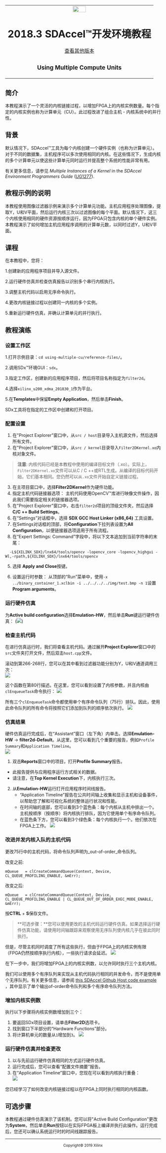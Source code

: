 <table>
 <tr>
   <td align="center"><img src="https://www.xilinx.com/content/dam/xilinx/imgs/press/media-kits/corporate/xilinx-logo.png" width="30%"/><h1>2018.3 SDAccel™开发环境教程</h1>
   <a href="https://github.com/Xilinx/SDAccel-Tutorials/branches/all">查看其他版本</a>
   </td>
 </tr>
 <tr>
 <td align="center"><h3>Using Multiple Compute Units</h3>
 </td>
 </tr>
</table>

## 简介

本教程演示了一个灵活的内核链接过程，以增加FPGA上的内核实例数量。每个指定的内核实例也称为计算单元（CU）。此过程改进了组合主机 - 内核系统中的并行性。

## 背景

默认情况下，SDAccel™工具为每个内核创建一个硬件实例（也称为计算单元）。对于不同的数据集，主机程序可以多次使用相同的内核。在这些情况下，生成内核的多个计算单元以使这些计算单元同时运行并提高整个系统的性能非常有用。  

有关更多信息，请参见 _Multiple Instances of a Kernel_ in the _SDAccel Environment Programmers Guide_ ([UG1277](https://www.xilinx.com/support/documentation/sw_manuals/xilinx2018_3/ug1277-sdaccel-programmers-guide.pdf)).

<!-- We should provide some prerequisites for this tutorial, as well as some directions for accessing the lab materials either through cloning the repository or downloading a zip file from xilinx.com.-->

## 教程示例的说明

本教程使用图像过滤器示例来演示多个计算单元功能。主机应用程序处理图像，提取Y，U和V平面，然后运行内核三次以过滤图像的每个平面。默认情况下，这三个内核使用相同的硬件资源按顺序运行，因为FPGA只包含内核的单个硬件实例。本教程演示了如何增加主机应用程序调用的计算单元数，以同时过滤Y，U和V平面。

## 课程

在本教程中，您将：

1.创建新的应用程序项目并导入源文件。

2.运行硬件仿真并检查仿真报告以识别多个串行内核执行。

3.调整主机代码以启用无序命令执行。

4.更改内核链接过程以创建同一内核的多个实例。

5.重新运行硬件仿真，并确认计算单元的并行执行。 

## 教程演练

### 设置工作区

1.打开示例目录：`cd using-multiple-cu/reference-files/`。

2.调用SDx™环境GUI：`sdx`。

3.指定工作区，创建新的应用程序项目，然后将项目名称指定为`filter2d`。

4.选择`xilinx_u200_xdma_201830_1`作为平台。

5.在**Templates**中保留**Empty Application**，然后单击**Finish**。

SDx工具将在指定的工作区中创建和打开项目。

### 配置设置

1. 在"Project Explorer"窗口中，从`src / host`目录导入主机源文件，然后选择所有文件。
2. 在"Project Explorer"窗口中，从`src / kernel`目录导入`Filter2DKernel.xo`内核对象文件。
>**注意**: 内核代码已经是本教程中使用的编译目标文件（.xo）。实际上，`Filter2DKernel.xo`文件可以从C / C ++或RTL生成。从编译的目标代码开始，它们基本相同。您仍然可以从`.xo`文件开始自定义链接过程。
3. 在主项目窗口中，选择**Filter2DKernel**作为硬件功能。
4. 指定主机代码链接器选项： 
主机代码使用OpenCV™库进行映像文件操作，因此我们需要指定相关的链接器选项。
  1. 在"Project Explorer"窗口中，右击`filter2d`项目的顶级文件夹，然后选择**C/C ++ Build Settings**。
  2. 在“Settings”对话框中，选择 **SDX GCC Host Linker (x86_64)** 工具设置。
  3. 在Settings对话框的顶部，将**Configuration**下拉列表设置为**All Configuration**，以便链接器选项适用于所有流程。
  4. 在“Expert Settings: Command”字段中，将以下文本追加到当前字符串的末尾： 
```
  -L${XILINX_SDX}/lnx64/tools/opencv -lopencv_core -lopencv_highgui -Wl,-rpath,${XILINX_SDX}/lnx64/tools/opencv
```  
  5. 选择 **Apply and Close**按键。  

6. 设置运行时参数： 
从顶部的“Run”菜单中，使用`-x ../binary_container_1.xclbin -i ../../../../img/test.bmp -n 1`设置 **Program arguments**。

### 运行硬件仿真

为**Active build configuration**选择**Emulation-HW**，然后单击**Run**键运行硬件仿真： (![](./images/RunButton.PNG))

### 检查主机代码

在进行仿真运行时，我们将查看主机代码。通过展开**Project Explorer**窗口中的`src`文件夹打开文件，然后双击`host.cpp`文件。

滚动到第266-268行，您可以在其中看到过滤器功能分别为Y，U和V通道调用三次：  
![](./images/host_file1.png)

这个函数在第80行描述。在这里，您可以看到设置了内核参数，并且内核由`clEnqueueTask`命令执行：
![](./images/host_file2.png)

所有三个`clEnqueueTask`命令都使用单个有序命令队列（75行）排队。因此，使用此命令队列的所有命令将按照它们添加到队列的顺序依次执行。
![](./images/Command_queue.JPG)

### 仿真结果

硬件仿真运行完成后，在“Assistant”窗口（左下角）内单击。选择**Emulation-HW** -> **filter2d-Default**。从这里，您可以看到几个重要的报告，例如`Profile Summary`和`Application Timeline`。  
![](./images/assistant_2.JPG)

1. 双击**Reports**窗口中的项目，打开**Profile Summary**报告。 
  * 此报告提供与应用程序运行方式相关的数据。
  * 请注意，在**Top Kernel Execution**下，内核执行三次。

2. 从**Emulation-HW**运行打开应用程序时间线报告。
   * “Application Timeline”报告在公共时间轴上收集和显示主机和设备事件，以帮助您了解和可视化系统的整体运行状况和性能。
   * 在时间轴的底部，您可以看到3个蓝色条：每个内核从主机中排出一个。主机按顺序（按顺序）将内核执行排队，因为它使用单个有序命令队列。
   * 在蓝色条下方，您可以看到3个绿色条：每个内核执行一个。他们依次在FPGA上工作。 
   ![](./images/serial_kernel_enqueue.JPG)


### 改进并发内核入队的主机代码

更改75行中的主机代码，将命令队列声明为_out-of-order_命令队列。

改变之前:
```
mQueue   = clCreateCommandQueue(Context, Device, CL_QUEUE_PROFILING_ENABLE, &mErr);
```

改变之后:
```
mQueue   = clCreateCommandQueue(Context, Device, CL_QUEUE_PROFILING_ENABLE | CL_QUEUE_OUT_OF_ORDER_EXEC_MODE_ENABLE, &mErr);
```
按**CTRL** + **S**保存文件。  
>**可选步骤：**您可以使用更改的主机代码运行硬件仿真。如果选择运行硬件仿真功能，请使用时间轴跟踪来观察使用无序队列使内核几乎在彼此同时执行。

但是，尽管主机同时调度了所有这些执行，但由于FPGA上的内核实例有限（FPGA仍然按顺序执行内核），一些执行请求会延迟。
![](./images/sequential_kernels_2.JPG)

在下一步中，我们将增加FPGA上的内核实例数，以允许同时执行三个主机内核。

我们可以使用多个有序队列来实现从主机代码执行相同的并发命令，而不是使用单个无序队列。有关更多信息，请参阅 [this SDAccel Github Host code example](https://github.com/Xilinx/SDAccel_Examples/blob/master/getting_started/host/concurrent_kernel_execution_ocl/src/host.cpp) ，其中显示了单个输出of-order命令队列和多个有序命令队列方法。

### 增加内核实例数

执行以下步骤将内核实例数增加到三个：
1. 要返回SDx项目设置，请单击**Filter2D**选项卡。
2. 找到窗口下半部分的“Hardware Functions”部分。
3. 将计算机单元的数量从`1`增加到`3`。 
![](./images/SetNumComputeUnits_2.PNG)

### 运行硬件仿真并检查更改

1. 以与先前运行硬件仿真相同的方式运行硬件仿真。
2. 运行完成后，您可以查看“配置文件摘要”报告。
3. 在“Application Timeline”窗口中，您现在可以看到内核执行重叠：  
![](./images/overlapping_kernels_2.JPG)

您已经学习了如何改变内核链接过程以在FPGA上同时执行相同的内核函数。

## 可选步骤

本教程通过硬件仿真演示了该机制。您可以将"Active Build Configuration"更改为**System**，然后单击**Run**按钮以在实际FPGA板上编译并执行此操作。运行完成后，您还可以确认系统运行时的时间线跟踪报告。

<hr/>
<p align="center"><sup>Copyright&copy; 2019 Xilinx</sup></p>
